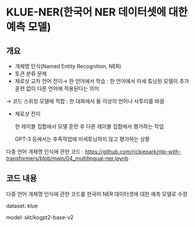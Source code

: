 # KLUE-NER(한국어 NER 데이터셋에 대한 예측 모델)

## 개요
- 개체명 인식(Named Entity Recognition, NER)
- 토큰 분류 문제
- 제로샷 교차 언어 전이→ 한 언어에서 학습
: 한 언어에서 미세 튜닝된 모델이 추가 훈련 없이 다른 언어에 적용된다는 의미

→ 코드 스위칭 모델에 적합 : 한 대화에서 둘 이상의 언어나 사투리를 바꿈

- 제로샷 전이
    
    한 레이블 집합에서 모델 훈련 후 다른 레이블 집합에서 평가하는 작업
    
    GPT-3 등에서는 후족작업에 미세튜닝하지 않고 평가하는 상황
  
다중 언어 개체명 인식에 관한 코드 : 
https://github.com/rickiepark/nlp-with-transformers/blob/main/04_multilingual-ner.ipynb


## 코드 내용
다중 언어 개체명 인식에 관한 코드를 한국어 NER 데이터셋에 대한 예측 모델로 수정

dataset: klue

model: skt/kogpt2-base-v2
